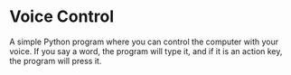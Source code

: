 # Voice Control
A simple Python program where you can control the computer with your voice. If you say a word, the program will type it, and if it is an action key, the program will press it.
